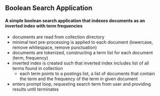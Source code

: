 ## Boolean Search Application
#### A simple boolean search application that indexes documents as an inverted index with term frequencies

- documents are read from collection directory
- minimal text pre-processing is applied to each document (lowercase, remove whitespace, remove punctuation)
- documents are tokenized, constructing a term list for each document (term, frequency)
- inverted index is created such that inverted index includes list of all terms found in collection
	- each term points to a postings list, a list of documents that contain the term and the frequency of the term in given document
- enters prompt loop, requesting search term from user and providing results until terminates